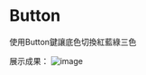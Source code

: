 # Button
使用Button鍵讓底色切換紅藍綠三色

展示成果：
![image](https://github.com/Angus1226/Button/blob/master/RGB.jpg=x50)


